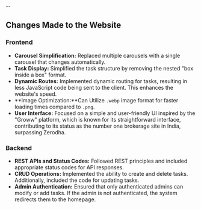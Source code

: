 
--
## Changes Made to the Website

### Frontend
- **Carousel Simplification:** Replaced multiple carousels with a single carousel that changes automatically.
- **Task Display:** Simplified the task structure by removing the nested "box inside a box" format.
- **Dynamic Routes:** Implemented dynamic routing for tasks, resulting in less JavaScript code being sent to the client. This enhances the website's speed.
- **Image Optimization:**Can Utilize `.webp` image format for faster loading times compared to `.png`.
- **User Interface:** Focused on a simple and user-friendly UI inspired by the "Groww" platform, which is known for its straightforward interface, contributing to its status as the number one brokerage site in India, surpassing Zerodha.

### Backend
- **REST APIs and Status Codes:** Followed REST principles and included appropriate status codes for API responses.
- **CRUD Operations:** Implemented the ability to create and delete tasks. Additionally, included the code for updating tasks.
- **Admin Authentication:** Ensured that only authenticated admins can modify or add tasks. If the admin is not authenticated, the system redirects them to the homepage.

